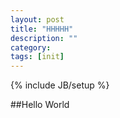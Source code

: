 ```yaml
---
layout: post
title: "HHHHH"
description: ""
category: 
tags: [init]
---
```

{% include JB/setup %}

##Hello World

